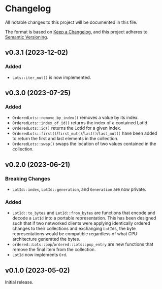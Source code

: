 <!-- markdownlint-disable MD024 -->
# Changelog

All notable changes to this project will be documented in this file.

The format is based on [Keep a Changelog](https://keepachangelog.com/en/1.0.0/),
and this project adheres to [Semantic Versioning](https://semver.org/spec/v2.0.0.html).

## v0.3.1 (2023-12-02)

### Added

- `Lots::iter_mut()` is now implemented.

## v0.3.0 (2023-07-25)

### Added

- `OrderedLots::remove_by_index()` removes a value by its index.
- `OrderedLots::index_of_id()` returns the index of a contained LotId.
- `OrderedLots::id()` returns the LotId for a given index.
- `OrderedLots::first()`/`first_mut()`/`last()`/`last_mut()` have been added to
  return the first and last elements in the collection.
- `OrderedLots::swap()` swaps the location of two values contained in the
  collection.

## v0.2.0 (2023-06-21)

### Breaking Changes

- `LotId::index`, `LotId::generation`, and `Generation` are now private.

### Added

- `LotId::to_bytes` and `LotId::from_bytes` are functions that encode and decode
  a `LotId` into a portable representation. This has been designed such that if
  two networked clients were applying identically ordered changes to their
  collections and exchanging `LotId`s, the byte representations would be
  compatible regardless of what CPU architecture generated the bytes.
- `ordered::Lots::pop`/`ordered::Lots::pop_entry` are new functions that remove
  the final item from the collection.
- `LotId` now implements `Ord`.

## v0.1.0 (2023-05-02)

Initial release.
